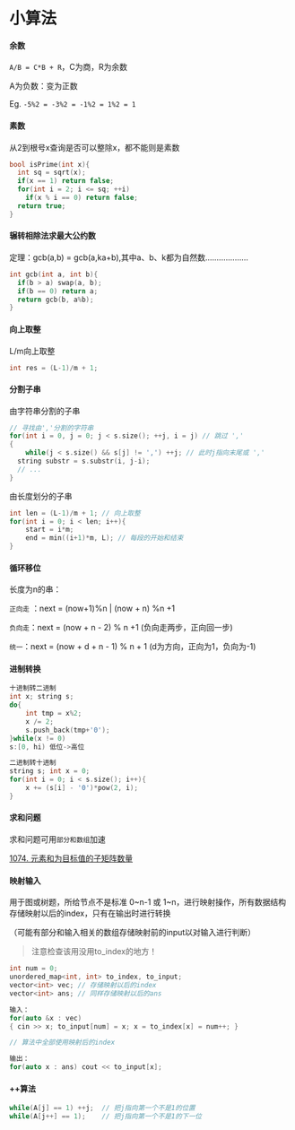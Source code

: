 # 小算法

#### 余数

`A/B = C*B + R`，C为商，R为余数

A为负数：变为正数

Eg. `-5%2 = -3%2 = -1%2 = 1%2 = 1`

#### 素数

从2到根号x查询是否可以整除x，都不能则是素数

```c++
bool isPrime(int x){
  int sq = sqrt(x);
  if(x == 1) return false;
  for(int i = 2; i <= sq; ++i)
    if(x % i == 0) return false;
  return true;
}
```

#### 辗转相除法求最大公约数

定理：gcb(a,b) = gcb(a,ka+b),其中a、b、k都为自然数.………………

```c++
int gcb(int a, int b){
  if(b > a) swap(a, b);
  if(b == 0) return a;
  return gcb(b, a%b);
}
```

#### 向上取整

L/m向上取整

```c++
int res = (L-1)/m + 1;
```

#### 分割子串

由字符串分割的子串

```c++
// 寻找由','分割的字符串
for(int i = 0, j = 0; j < s.size(); ++j, i = j) // 跳过 ','
{
	while(j < s.size() && s[j] != ',') ++j; // 此时j指向末尾或 ','
  string substr = s.substr(i, j-i);
  // ...
}
```

由长度划分的子串

```c++
int len = (L-1)/m + 1; // 向上取整
for(int i = 0; i < len; i++){
	start = i*m;
	end = min((i+1)*m, L); // 每段的开始和结束
}
```

#### 循环移位

长度为n的串：

`正向走` ：next  = (now+1)%n  |  (now + n) %n +1

`负向走`：next = (now + n - 2) % n +1 (负向走两步，正向回一步)

`统一`：next = (now + d + n - 1) % n + 1 (d为方向，正向为1，负向为-1) 

#### 进制转换

```c++
十进制转二进制
int x; string s;
do{
	int tmp = x%2;
	x /= 2;
	s.push_back(tmp+'0');
}while(x != 0)
s:[0, hi) 低位->高位

二进制转十进制
string s; int x = 0;
for(int i = 0; i < s.size(); i++){
	x += (s[i] - '0')*pow(2, i);
}
```





#### 求和问题

求和问题可用`部分和数组`加速

[1074. 元素和为目标值的子矩阵数量](https://leetcode-cn.com/problems/number-of-submatrices-that-sum-to-target/) 

#### 映射输入

用于图或树题，所给节点不是标准 0~n-1 或 1~n，进行映射操作，所有数据结构存储映射以后的index，只有在输出时进行转换

（可能有部分和输入相关的数组存储映射前的input以对输入进行判断）

> 注意检查该用没用to_index的地方！

```c++
int num = 0;
unordered_map<int, int> to_index, to_input;
vector<int> vec; // 存储映射以后的index
vector<int> ans; // 同样存储映射以后的ans

输入：
for(auto &x : vec) 
{ cin >> x; to_input[num] = x; x = to_index[x] = num++; }

// 算法中全部使用映射后的index

输出：
for(auto x : ans) cout << to_input[x];
```

#### ++算法

```c++
while(A[j] == 1) ++j;  // 把j指向第一个不是1的位置
while(A[j++] == 1);	   // 把j指向第一个不是1的下一位
```

